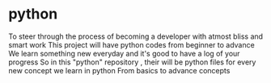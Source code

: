 # python
To steer through the process of becoming a developer with atmost bliss and smart work
This project will have python codes from beginner to advance
We learn something new everyday and it's good to have a log of your progress
So in this "python" repository , their will be python files for every new concept we learn in python
From basics to advance concepts
